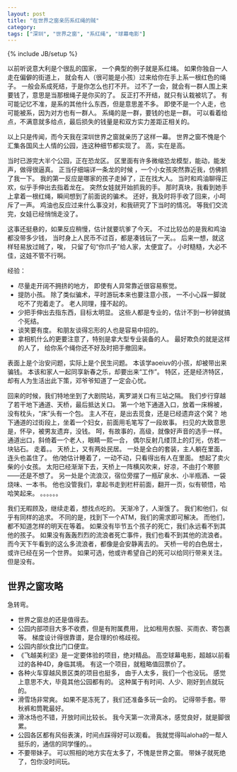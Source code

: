 ```yaml
---
layout: post
title: "在世界之窗亲历系红绳的贼"
category: 
tags: ["深圳", "世界之窗", "系红绳", "球幕电影"]
---
```

{% include JB/setup %}

以前听说意大利是个很乱的国家，
一个典型的例子就是系红绳。
如果你独自一人走在偏僻的街道上，
就会有人（很可能是小孩）过来给你在手上系一根红色的绳子。
一般会系成死结，于是你怎么也打不开。
过不了一会，就会有一群人围上来要钱了，意思是当那根绳子是你买的了。
反正打不开结，就只有认栽被坑了。
有可能记忆不准，是系的其他什么东西，但是意思差不多。
即使不是一个人走，也可能被系，因为对方也有一群人。
系绳的是一群，要钱的也是一群。
可以看着给点，不满意就多给点，最后损失的钱量是和双方实力差距正相关的。

以上只是传闻，而今天我在深圳世界之窗就亲历了这样一幕。
世界之窗不愧是个汇集各国风土人情的公园，连这种细节都实现了。
高，实在是高。

当时已游完大半个公园，正在恐龙区。
区里面有许多微缩恐龙模型，能动，能发声，做得很逼真。
正当仔细端详一条龙的时候 ，一个小女孩突然靠近我，仿佛抓了我一下。
我的第一反应是哪家的孩子走掉了，正在找大人。
当时和鸡油聊得正欢，似乎手伸出去指着龙在。
突然女娃就开始抓我的手。
那时真块，我看到她手上拿着一根红绳，瞬间想到了前面说的骗术。
还好，我及时将手收了回来，小呵斥了一声。
鸡油也反应过来什么事没对，和我研究了下当时的情况。
等我们交流完，女娃已经悄悄走没了。

这事还挺悬的，如果反应稍慢，估计就要坑爹了今天。
不过比较怂的是我和鸡油都没带多少钱，
当时身上人民币不过百，都是凑钱玩了一天。。
后来一想，就这样轻易放过贼了，唉，
只留了句“你爪子”给人家，太便宜了。
小时糙糙，大必不佳，这娃不管不行啊。

经验：

   * 尽量走开阔不拥挤的地方，
   即使有人异常靠近很容易察觉。
   * 提防小孩。
   除了类似骗术，平时游玩本来也要注意小孩，
   一不小心踩一脚就吃不了兜着走了。
   老人同理，撞不起的。
   * 少把手伸出去指东西，目标太明显。
   这些人都是专业的，估计不到一秒钟就搞个死结。
   * 谈笑要有度。
   和朋友谈得忘形的人也是容易中招的。
   * 拿相机什么的更要注意了，特别是拿大型专业装备的人。
   最好欺负的就是这样的人了，
   给你系个绳你还不好及时把手撤回来。

表面上是个治安问题，实际上是个民生问题。
本该学aoeiuv的小孩，却被带出来骗钱。
本该和家人一起同享新春之乐，却要出来“工作”。
特区，还是经济特区，却有人为生活出此下策，邓爷爷知道了一定会心忧。

回来的时候，我们特地坐到了大剧院站，离罗湖关口有三站之隔。
我们步行穿越了若干地下通道、天桥，最后抵达关口。
第一个地下通道入口，放着一床棉被，没有枕头，“床”头有一个包。
主人不在，是出去觅食，还是已经遗弃这个窝？
地下通道的过街段上，坐着一个妇女，前面用毛笔写了一段故事。
扫见的大致意思是，怀孕，被男友遗弃，没钱。
呵，有故事的，高级，就像好声音的选手一样。
通道出口，斜倚着一个老人，眼睛一熙一合，
偶尔反射几缕顶上的灯光，仿若一块钻石。
走着。。
天桥上，又有两处民居。
一处是全白的套装，主人躺在里面，连头也盖住了。
他/她估计睡着了，一动不动，只看得出有人在里面。
想起了卖火柴的小女孩。
太阳已经渐渐下去，天桥上一阵横风吹来，好凉，不由打个寒颤——还是不想了。
另一处是个流浪汉，宿位旁摆了一瓶矿泉水、小半瓶酒、一袋烧味、一本书。
他也没管我们，拿起书走到栏杆前面，翻开一页，似有顿悟，哈哈笑起来。
。。。。。。

我们无暇顾及，继续走着，想找点吃的。
天渐冷了，人渐饿了。
我们和他们，似乎有同样的追求。
不同的是，找到下一个ATM，我们的需求即可解决。
而他们，都不知道怎样的明天在等着。
如果没有毕节五个孩子的死亡，我们永远看不到其他的孩子。
如果没有轰轰烈烈的流浪者死亡事件，我们也看不到其他的流浪者。
而今天下午看到的这么多流浪者，都像是会安静离去的。
天桥一号的白色居士，或许已经在另一个世界。
如果可选，他或许希望自己的死可以给同行带来关注。
但是没有。

## 世界之窗攻略

急转弯。

   * 世界之窗总的还是值得去。
   * 公园内部项目大多不收费，但是有附属费用，
   比如租用衣服、买雨衣、寄包裹等。
   梯度设计得很靠谱，是合理的价格歧视。
   * 公园内部伙食比门口便宜。
   * 《飞越美利坚》是一定要体验的项目，绝对精品。
   高空球幕电影，超越以前看过的各种4D，身临其境。
   有这一个项目，就粗略值回票价了。
   * 各种火车穿越风景区类的项目也挺多，
   由于人太多，我们一个也没玩。
   感觉上意思不大，毕竟其他公园都有的。
   这种属于有时间、人少、刚好到点就玩的。
   * 滑雪场非常爽。
   如果不是冻死了，我们还准备多玩一会的。
   记得带手套。带秋裤和筒靴最好。
   * 滑冰场也不错，开放时间比较长。
   我今天第一次滑真冰，感觉良好，就是脚很累。
   * 公园各区都有风俗表演，时间点踩得好可以观看。
   我就觉得叫aloha的一帮人挺乐的，通信的同学懂的。。
   * 不要带妹子。
   可以照相的地方实在太多了，不愧是世界之窗。
   带妹子就死绝了，包你没时间玩。

